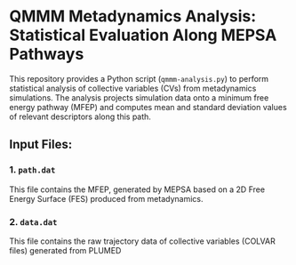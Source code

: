 # QMMM Metadynamics Analysis: Statistical Evaluation Along MEPSA Pathways

This repository provides a Python script (`qmmm-analysis.py`) to perform statistical analysis of collective variables (CVs) from metadynamics simulations. The analysis projects simulation data onto a minimum free energy pathway (MFEP) and computes mean and standard deviation values of relevant descriptors along this path.

##  Input Files:

### 1. `path.dat`
This file contains the MFEP, generated by MEPSA based on a 2D Free Energy Surface (FES) produced from metadynamics. 
### 2. `data.dat`
This file contains the raw trajectory data of collective variables (COLVAR files) generated from PLUMED
